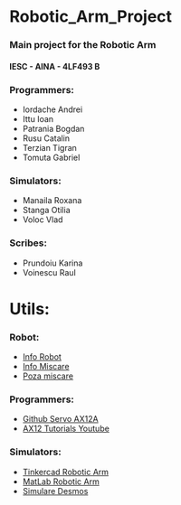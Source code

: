 # Robotic_Arm_Project
### Main project for the Robotic Arm
#### 	IESC - AINA - 4LF493 B
	
### Programmers:
 - Iordache Andrei
 - Ittu Ioan
 - Patrania Bogdan
 - Rusu Catalin
 - Terzian Tigran
 - Tomuta Gabriel

### Simulators:
 - Manaila Roxana
 - Stanga Otilia
 - Voloc Vlad
 
### Scribes:
 - Prundoiu Karina
 - Voinescu Raul

# Utils:
### Robot:
 - [Info Robot](utils/info_robot.txt)
 - [Info Miscare](utils/info_miscare.txt)
 - [Poza miscare](utils/miscare_robot.png)
 
### Programmers:
 - [Github Servo AX12A](https://github.com/jumejume1/AX-12A-servo-library)
 - [AX12 Tutorials Youtube](https://www.youtube.com/playlist?list=PLnZCCNiygoBOkl_U2ZPKhkiyMjctnkFQf)
 
### Simulators:
 - [Tinkercad Robotic Arm](https://www.youtube.com/watch?v=fClGk_mnjMA)
 - [MatLab Robotic Arm](https://youtu.be/BLP2Z_Uwf5g)
 - [Simulare Desmos](https://www.desmos.com/calculator/p4qbnmcato)
